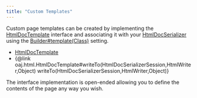 ```yaml
---
title: "Custom Templates"
---
```


Custom page templates can be created by implementing the [HtmlDocTemplate]({{API_DOCS}}/org/apache/juneau/html/HtmlDocTemplate.html) interface and associating it with your [HtmlDocSerializer]({{API_DOCS}}/org/apache/juneau/html/HtmlDocSerializer.html) using the [Builder#template(Class)]({{API_DOCS}}/org/apache/juneau/html/HtmlDocSerializer/Builder.html#template(Class)) setting.
- [HtmlDocTemplate]({{API_DOCS}}/org/apache/juneau/html/HtmlDocTemplate.html)
- \{@link oaj.html.HtmlDocTemplate#writeTo(HtmlDocSerializerSession,HtmlWriter,Object) writeTo(HtmlDocSerializerSession,HtmlWriter,Object)\}

The interface implementation is open-ended allowing you to define the contents of the page any way you wish.

